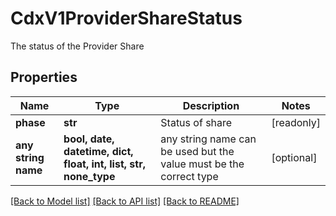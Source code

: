 # CdxV1ProviderShareStatus

The status of the Provider Share

## Properties
Name | Type | Description | Notes
------------ | ------------- | ------------- | -------------
**phase** | **str** | Status of share | [readonly] 
**any string name** | **bool, date, datetime, dict, float, int, list, str, none_type** | any string name can be used but the value must be the correct type | [optional]

[[Back to Model list]](../README.md#documentation-for-models) [[Back to API list]](../README.md#documentation-for-api-endpoints) [[Back to README]](../README.md)


